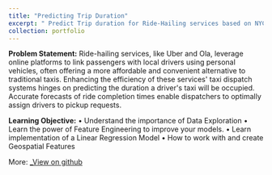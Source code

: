 ```yaml
---
title: "Predicting Trip Duration"
excerpt: " Predict Trip duration for Ride-Hailing services based on NYC Datset using Linear Regression. 1<br/><img src='/images/500x300.png'>"
collection: portfolio
---
```


**Problem Statement:**
Ride-hailing services, like Uber and Ola, leverage online platforms to link passengers with local drivers using personal vehicles, often offering a more affordable and convenient alternative to traditional
taxis. Enhancing the efficiency of these services' taxi dispatch systems hinges on predicting the duration a driver's taxi will be occupied. Accurate forecasts of ride completion times enable dispatchers to optimally assign drivers to pickup requests.

**Learning Objective:**
•	Understand the importance of Data Exploration
•	Learn the power of Feature Engineering to improve your models.
•	Learn implementation of a Linear Regression Model
•	How to work with and create Geospatial Features

More: [_View on github](https://github.com/Coolinglass/Applied-Machine-Learning-Projects/blob/master/Lokesh_NYC_Prediction.ipynb)

